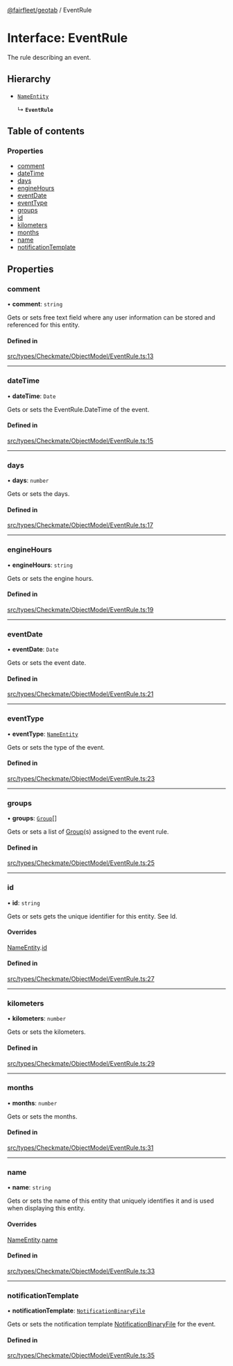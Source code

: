 [@fairfleet/geotab](../README.md) / EventRule

# Interface: EventRule

The rule describing an event.

## Hierarchy

- [`NameEntity`](NameEntity.md)

  ↳ **`EventRule`**

## Table of contents

### Properties

- [comment](EventRule.md#comment)
- [dateTime](EventRule.md#datetime)
- [days](EventRule.md#days)
- [engineHours](EventRule.md#enginehours)
- [eventDate](EventRule.md#eventdate)
- [eventType](EventRule.md#eventtype)
- [groups](EventRule.md#groups)
- [id](EventRule.md#id)
- [kilometers](EventRule.md#kilometers)
- [months](EventRule.md#months)
- [name](EventRule.md#name)
- [notificationTemplate](EventRule.md#notificationtemplate)

## Properties

### comment

• **comment**: `string`

Gets or sets free text field where any user information can be stored and referenced for this entity.

#### Defined in

[src/types/Checkmate/ObjectModel/EventRule.ts:13](https://github.com/fairfleet/geotab/blob/b682f10/src/types/Checkmate/ObjectModel/EventRule.ts#L13)

___

### dateTime

• **dateTime**: `Date`

Gets or sets the EventRule.DateTime of the event.

#### Defined in

[src/types/Checkmate/ObjectModel/EventRule.ts:15](https://github.com/fairfleet/geotab/blob/b682f10/src/types/Checkmate/ObjectModel/EventRule.ts#L15)

___

### days

• **days**: `number`

Gets or sets the days.

#### Defined in

[src/types/Checkmate/ObjectModel/EventRule.ts:17](https://github.com/fairfleet/geotab/blob/b682f10/src/types/Checkmate/ObjectModel/EventRule.ts#L17)

___

### engineHours

• **engineHours**: `string`

Gets or sets the engine hours.

#### Defined in

[src/types/Checkmate/ObjectModel/EventRule.ts:19](https://github.com/fairfleet/geotab/blob/b682f10/src/types/Checkmate/ObjectModel/EventRule.ts#L19)

___

### eventDate

• **eventDate**: `Date`

Gets or sets the event date.

#### Defined in

[src/types/Checkmate/ObjectModel/EventRule.ts:21](https://github.com/fairfleet/geotab/blob/b682f10/src/types/Checkmate/ObjectModel/EventRule.ts#L21)

___

### eventType

• **eventType**: [`NameEntity`](NameEntity.md)

Gets or sets the type of the event.

#### Defined in

[src/types/Checkmate/ObjectModel/EventRule.ts:23](https://github.com/fairfleet/geotab/blob/b682f10/src/types/Checkmate/ObjectModel/EventRule.ts#L23)

___

### groups

• **groups**: [`Group`](Group.md)[]

Gets or sets a list of [Group](Group.md)(s) assigned to the event rule.

#### Defined in

[src/types/Checkmate/ObjectModel/EventRule.ts:25](https://github.com/fairfleet/geotab/blob/b682f10/src/types/Checkmate/ObjectModel/EventRule.ts#L25)

___

### id

• **id**: `string`

Gets or sets gets the unique identifier for this entity. See Id.

#### Overrides

[NameEntity](NameEntity.md).[id](NameEntity.md#id)

#### Defined in

[src/types/Checkmate/ObjectModel/EventRule.ts:27](https://github.com/fairfleet/geotab/blob/b682f10/src/types/Checkmate/ObjectModel/EventRule.ts#L27)

___

### kilometers

• **kilometers**: `number`

Gets or sets the kilometers.

#### Defined in

[src/types/Checkmate/ObjectModel/EventRule.ts:29](https://github.com/fairfleet/geotab/blob/b682f10/src/types/Checkmate/ObjectModel/EventRule.ts#L29)

___

### months

• **months**: `number`

Gets or sets the months.

#### Defined in

[src/types/Checkmate/ObjectModel/EventRule.ts:31](https://github.com/fairfleet/geotab/blob/b682f10/src/types/Checkmate/ObjectModel/EventRule.ts#L31)

___

### name

• **name**: `string`

Gets or sets the name of this entity that uniquely identifies it and is used when displaying this entity.

#### Overrides

[NameEntity](NameEntity.md).[name](NameEntity.md#name)

#### Defined in

[src/types/Checkmate/ObjectModel/EventRule.ts:33](https://github.com/fairfleet/geotab/blob/b682f10/src/types/Checkmate/ObjectModel/EventRule.ts#L33)

___

### notificationTemplate

• **notificationTemplate**: [`NotificationBinaryFile`](NotificationBinaryFile.md)

Gets or sets the notification template [NotificationBinaryFile](NotificationBinaryFile.md) for the event.

#### Defined in

[src/types/Checkmate/ObjectModel/EventRule.ts:35](https://github.com/fairfleet/geotab/blob/b682f10/src/types/Checkmate/ObjectModel/EventRule.ts#L35)
